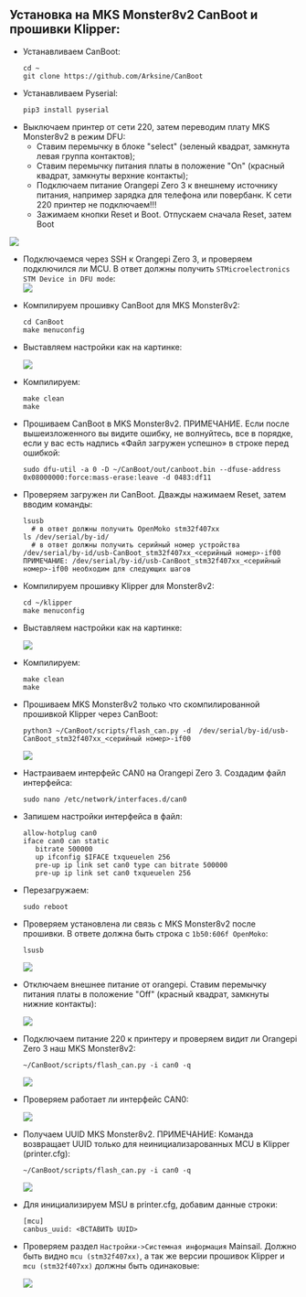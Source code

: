 ## Установка на MKS Monster8v2 CanBoot и прошивки Klipper:  

* Устанавливаем CanBoot:  
  ```
  cd ~
  git clone https://github.com/Arksine/CanBoot
  ```  
* Устанавливаем Pyserial:  
  ```
  pip3 install pyserial
  ```  
* Выключаем принтер от сети 220, затем переводим плату MKS Monster8v2 в режим DFU:  
    * Ставим перемычку в блоке "select" (зеленый квадрат, замкнута левая группа контактов);  
    * Ставим перемычку питания платы в положение "On" (красный квадрат, замкнуты верхние контакты);  
    * Подключаем питание Orangepi Zero 3 к внешнему источнику питания, например зарядка для телефона или повербанк. К сети 220 принтер не подключаем!!!  
    * Зажимаем кнопки Reset и Boot. Отпускаем сначала Reset, затем Boot  

![](https://raw.githubusercontent.com/konk22/opz3_ubuntu_klipper/main/images/MKSMonster8v2_DFU.png)  
  
* Подключаемся через SSH к Orangepi Zero 3, и проверяем подключился ли MCU. В ответ должны получить ```STMicroelectronics STM Device in DFU mode```:  
  ![](https://raw.githubusercontent.com/konk22/opz3_ubuntu_klipper/main/images/lsusb_DFU_mod_MKSMonster8v2.png)  
    
* Компилируем прошивку CanBoot для MKS Monster8v2:  
  ```
  cd CanBoot
  make menuconfig
  ```  
* Выставляем настройки как на картинке:  

  ![](https://raw.githubusercontent.com/konk22/opz3_ubuntu_klipper/main/images/CanBoot_MKSMonster8v2.png)  

* Компилируем:  
  ```
  make clean
  make
  ```  
* Прошиваем CanBoot в MKS Monster8v2. ПРИМЕЧАНИЕ. Если после вышеизложенного вы видите ошибку, не волнуйтесь, все в порядке, если у вас есть надпись «Файл загружен успешно» в строке перед ошибкой:  
  ```
  sudo dfu-util -a 0 -D ~/CanBoot/out/canboot.bin --dfuse-address 0x08000000:force:mass-erase:leave -d 0483:df11
  ```  
* Проверяем загружен ли CanBoot. Дважды нажимаем Reset, затем вводим команды:  
  ```
  lsusb
  	# в ответ должны получить OpenMoko stm32f407xx
  ls /dev/serial/by-id/
  	# в ответ должны получить серийный номер устройства /dev/serial/by-id/usb-CanBoot_stm32f407xx_<серийный номер>-if00
  ПРИМЕЧАНИЕ: /dev/serial/by-id/usb-CanBoot_stm32f407xx_<серийный номер>-if00 необходим для следующих шагов
  ```  
* Компилируем прошивку Klipper для Monster8v2:  
  ```
  cd ~/klipper
  make menuconfig
  ```  
* Выставляем настройки как на картинке:

  ![](https://raw.githubusercontent.com/konk22/opz3_ubuntu_klipper/main/images/klipper_MKSMonster8v2.png)
      
* Компилируем:  
  ```
  make clean
  make
  ```  
* Прошиваем MKS Monster8v2 только что скомпилированной прошивкой Klipper через CanBoot:  
  ```
  python3 ~/CanBoot/scripts/flash_can.py -d  /dev/serial/by-id/usb-CanBoot_stm32f407xx_<серийный номер>-if00
  ```  

  ![](https://raw.githubusercontent.com/konk22/opz3_ubuntu_klipper/main/images/flash_klipper_MKSMonster8v2.png)
    
* Настраиваем интерфейс CAN0 на Orangepi Zero 3. Создадим файл интерфейса:  
  ```
  sudo nano /etc/network/interfaces.d/can0
  ```  
* Запишем настройки интерфейса в файл:  
  ```
  allow-hotplug can0
  iface can0 can static
	 bitrate 500000
	 up ifconfig $IFACE txqueuelen 256
	 pre-up ip link set can0 type can bitrate 500000
	 pre-up ip link set can0 txqueuelen 256

  ```  
* Перезагружаем:  
  ```
  sudo reboot
  ```  
* Проверяем установлена ли связь с MKS Monster8v2 после прошивки. В ответе должна быть строка с ```1b50:606f OpenMoko```:  
  ```
  lsusb
  ```  

  ![](https://raw.githubusercontent.com/konk22/opz3_ubuntu_klipper/main/images/lsusb_MKSMonster8v2.png)  

* Отключаем внешнее питание от orangepi. Ставим перемычку питания платы в положение "Off" (красный квадрат, замкнуты нижние контакты):  
   
  ![](https://raw.githubusercontent.com/konk22/opz3_ubuntu_klipper/main/images/MKSMonster8v2_DFU.png)  
  
* Подключаем питание 220 к принтеру и проверяем видит ли Orangepi Zero 3 наш MKS Monster8v2:  
  ```
  ~/CanBoot/scripts/flash_can.py -i can0 -q
  ```  

  ![](https://raw.githubusercontent.com/konk22/opz3_ubuntu_klipper/main/images/uuid_msu.png)  

* Проверяем работает ли интерфейс CAN0:  

  ![](https://raw.githubusercontent.com/konk22/opz3_ubuntu_klipper/main/images/CAN0_up.png)  

* Получаем UUID MKS Monster8v2. ПРИМЕЧАНИЕ: Команда возвращает UUID только для неинициализарованных MCU в Klipper (printer.cfg):  
  ```
  ~/CanBoot/scripts/flash_can.py -i can0 -q
  ```  
  ![](https://raw.githubusercontent.com/konk22/opz3_ubuntu_klipper/main/images/uuid_msu2.png)  
    
* Для инициализируем MSU в printer.cfg, добавим данные строки:  
  ```
  [mcu]
  canbus_uuid: <ВСТАВИТЬ UUID>
  ```
* Проверяем раздел ```Настройки->Системная информация``` Mainsail. Должно быть видно ```mcu (stm32f407xx)```, а так же версии прошивок Klipper и ```mcu (stm32f407xx)``` должны быть одинаковые:  

  ![](https://raw.githubusercontent.com/konk22/opz3_ubuntu_klipper/main/images/monitor.png)  
